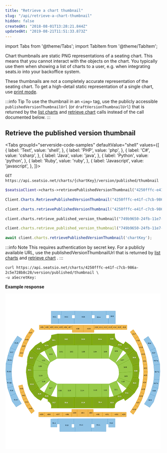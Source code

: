 ```yaml
---
title: "Retrieve a chart thumbnail"
slug: "/api/retrieve-a-chart-thumbnail"
hidden: false
createdAt: "2018-08-01T13:28:21.844Z"
updatedAt: "2019-08-21T11:51:33.873Z"
---
```


import Tabs from '@theme/Tabs';
import TabItem from '@theme/TabItem';

Chart thumbnails are static PNG representations of a seating chart. This means that you cannot interact with the objects on the chart. You typically use them when showing a list of charts to a user, e.g. when integrating seats.io into your backoffice system.

These thumbnails are not a completely accurate representation of the seating chart. To get a high-detail static representation of a single chart, use [print mode](/docs/renderer/config-mode).

:::info Tip
To use the thumbnail in an `<img>` tag, use the publicly accessible `publishedVersionThumbnailUrl` (or `draftVersionThumbnailUrl`) that is returned by the [list charts](/docs/api/list-all-charts) and [retrieve chart](/docs/api/retrieve-a-chart) calls instead of the call documented below.
:::



## Retrieve the published version thumbnail





<Tabs 
  groupId="serverside-code-samples"
  defaultValue="shell"
  values={[
{ label: 'Text', value: 'shell', },
{ label: 'PHP', value: 'php', },
{ label: 'C#', value: 'csharp', },
{ label: 'Java', value: 'java', },
{ label: 'Python', value: 'python', },
{ label: 'Ruby', value: 'ruby', },
{ label: 'Javascript', value: 'javascript', },
]}>
<TabItem value='shell'>

```shell
GET https://api.seatsio.net/charts/{chartKey}/version/published/thumbnail
```

</TabItem>
<TabItem value='php'>

```php
$seatsioClient->charts->retrievePublishedVersionThumbnail("4250fffc-e41f-c7cb-986a-2c5e728b8c28");
```

</TabItem>
<TabItem value='csharp'>

```csharp
Client.Charts.RetrievePublishedVersionThumbnail("4250fffc-e41f-c7cb-986a-2c5e728b8c28");
```

</TabItem>
<TabItem value='java'>

```java
client.charts.retrievePublishedVersionThumbnail("4250fffc-e41f-c7cb-986a-2c5e728b8c28");
```

</TabItem>
<TabItem value='python'>

```python
client.charts.retrieve_published_version_thumbnail("749b9650-24fb-11e7-93ae-92361f002671")
```

</TabItem>
<TabItem value='ruby'>

```ruby
client.charts.retrieve_published_version_thumbnail("749b9650-24fb-11e7-93ae-92361f002671")

```

</TabItem>
<TabItem value='javascript'>

```javascript
await client.charts.retrievePublishedVersionThumbnail('chartKey');
```

</TabItem>
</Tabs>





:::info Note
This requires authentication by secret key. 
For a publicly available URL, use the publishedVersionThumbnailUrl that is returned by [list charts](/docs/api/list-all-charts) and [retrieve chart](/docs/api/retrieve-a-chart) .
:::



```shell
curl https://api.seatsio.net/charts/4250fffc-e41f-c7cb-986a-2c5e728b8c28/version/published/thumbnail \
-u aSecretKey:
```

**Example response**

![thumbnail.png](/img/readme/thumbnail.png)

